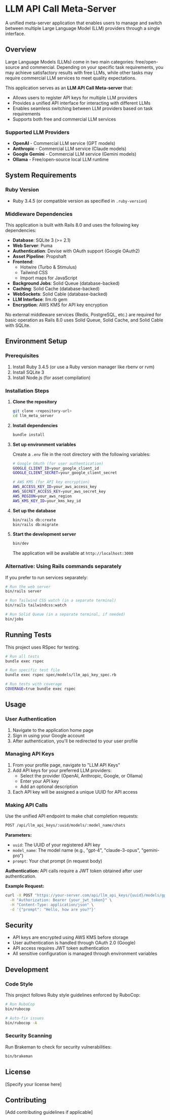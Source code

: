# LLM API Call Meta-Server

A unified meta-server application that enables users to manage and switch between multiple Large Language Model (LLM) providers through a single interface.

## Overview

Large Language Models (LLMs) come in two main categories: free/open-source and commercial. Depending on your specific task requirements, you may achieve satisfactory results with free LLMs, while other tasks may require commercial LLM services to meet quality expectations.

This application serves as an **LLM API Call Meta-server** that:
- Allows users to register API keys for multiple LLM providers
- Provides a unified API interface for interacting with different LLMs
- Enables seamless switching between LLM providers based on task requirements
- Supports both free and commercial LLM services

### Supported LLM Providers

- **OpenAI** - Commercial LLM service (GPT models)
- **Anthropic** - Commercial LLM service (Claude models)
- **Google Gemini** - Commercial LLM service (Gemini models)
- **Ollama** - Free/open-source local LLM runtime

## System Requirements

### Ruby Version
- Ruby 3.4.5 (or compatible version as specified in `.ruby-version`)

### Middleware Dependencies

This application is built with Rails 8.0 and uses the following key dependencies:

- **Database**: SQLite 3 (>= 2.1)
- **Web Server**: Puma
- **Authentication**: Devise with OAuth support (Google OAuth2)
- **Asset Pipeline**: Propshaft
- **Frontend**: 
  - Hotwire (Turbo & Stimulus)
  - Tailwind CSS
  - Import maps for JavaScript
- **Background Jobs**: Solid Queue (database-backed)
- **Caching**: Solid Cache (database-backed)
- **WebSockets**: Solid Cable (database-backed)
- **LLM Interface**: llm.rb gem
- **Encryption**: AWS KMS for API key encryption

No external middleware services (Redis, PostgreSQL, etc.) are required for basic operation as Rails 8.0 uses Solid Queue, Solid Cache, and Solid Cable with SQLite.

## Environment Setup

### Prerequisites

1. Install Ruby 3.4.5 (or use a Ruby version manager like rbenv or rvm)
2. Install SQLite 3
3. Install Node.js (for asset compilation)

### Installation Steps

1. **Clone the repository**
   ```bash
   git clone <repository-url>
   cd llm_meta_server
   ```

2. **Install dependencies**
   ```bash
   bundle install
   ```

3. **Set up environment variables**
   
   Create a `.env` file in the root directory with the following variables:
   ```bash
   # Google OAuth (for user authentication)
   GOOGLE_CLIENT_ID=your_google_client_id
   GOOGLE_CLIENT_SECRET=your_google_client_secret
   
   # AWS KMS (for API key encryption)
   AWS_ACCESS_KEY_ID=your_aws_access_key
   AWS_SECRET_ACCESS_KEY=your_aws_secret_key
   AWS_REGION=your_aws_region
   AWS_KMS_KEY_ID=your_kms_key_id
   ```

4. **Set up the database**
   ```bash
   bin/rails db:create
   bin/rails db:migrate
   ```

5. **Start the development server**
   ```bash
   bin/dev
   ```
   
   The application will be available at `http://localhost:3000`

### Alternative: Using Rails commands separately

If you prefer to run services separately:

```bash
# Run the web server
bin/rails server

# Run Tailwind CSS watch (in a separate terminal)
bin/rails tailwindcss:watch

# Run Solid Queue (in a separate terminal, if needed)
bin/jobs
```

## Running Tests

This project uses RSpec for testing.

```bash
# Run all tests
bundle exec rspec

# Run specific test file
bundle exec rspec spec/models/llm_api_key_spec.rb

# Run tests with coverage
COVERAGE=true bundle exec rspec
```

## Usage

### User Authentication

1. Navigate to the application home page
2. Sign in using your Google account
3. After authentication, you'll be redirected to your user profile

### Managing API Keys

1. From your profile page, navigate to "LLM API Keys"
2. Add API keys for your preferred LLM providers:
   - Select the provider (OpenAI, Anthropic, Google, or Ollama)
   - Enter your API key
   - Add an optional description
3. Each API key will be assigned a unique UUID for API access

### Making API Calls

Use the unified API endpoint to make chat completion requests:

```bash
POST /api/llm_api_keys/:uuid/models/:model_name/chats
```

**Parameters:**
- `uuid`: The UUID of your registered API key
- `model_name`: The model name (e.g., "gpt-4", "claude-3-opus", "gemini-pro")
- `prompt`: Your chat prompt (in request body)

**Authentication:**
API calls require a JWT token obtained after user authentication.

**Example Request:**
```bash
curl -X POST "https://your-server.com/api/llm_api_keys/{uuid}/models/gpt-4/chats" \
  -H "Authorization: Bearer {your_jwt_token}" \
  -H "Content-Type: application/json" \
  -d '{"prompt": "Hello, how are you?"}'
```

## Security

- API keys are encrypted using AWS KMS before storage
- User authentication is handled through OAuth 2.0 (Google)
- API access requires JWT token authentication
- All sensitive configuration is managed through environment variables

## Development

### Code Style

This project follows Ruby style guidelines enforced by RuboCop:

```bash
# Run RuboCop
bin/rubocop

# Auto-fix issues
bin/rubocop -A
```

### Security Scanning

Run Brakeman to check for security vulnerabilities:

```bash
bin/brakeman
```

## License

[Specify your license here]

## Contributing

[Add contributing guidelines if applicable]
